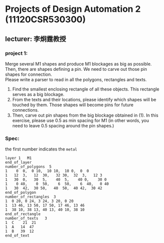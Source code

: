 # Projects of Design Automation 2 (11120CSR530300)  
## lecturer: 李炯霆教授  
### project 1:
Merge several M1 shapes and produce M1 blockages as big as possible. Then, there are shapes defining a pin. We need to carve out those pin shapes for connection.  
Please write a parser to read in all the polygons, rectangles and texts.
1) Find the smallest enclosing rectangle of all these objects. This rectangle serves as a big blockage.
2) From the texts and their locations, please identify which shapes will be touched by them. Those shapes will become pins for future connections.
3) Then, carve out pin shapes from the big blockage obtained in (1). In this exercise, please use 0.5 as min spacing for M1 (in other words, you need to leave 0.5 spacing around the pin shapes.)    

### Spec:  
the first number indicates the ```metal```  

```number_of_layers 1
layer 1   M1
end_of_layer
number_of_polygons  5
1    0  0,  0 10,  10 10,  10 0,  0  0
1   12  3,   12  30,   32 30,  32  3,   12 3
1   30  0,   30  5,    40  5,    40 0,    30 0
1    0 40,    0  50,    6  50,    6  40,   0 40
1   30  42,  30 50,   40  50,  40 42,  30 42
end_of_polygon
number_of_rectangles  3
1  0 20, 0 24, 3 24, 3 20, 0 20
1  13 46, 13 50, 17 50, 17 46, 13 46
1  38 10, 38 13, 40 13, 40 10, 38 10
end_of_rectangle
number_of_texts   3
1  C    21  21
1  A   14  47
1  B   39  12
end_of_text
```
